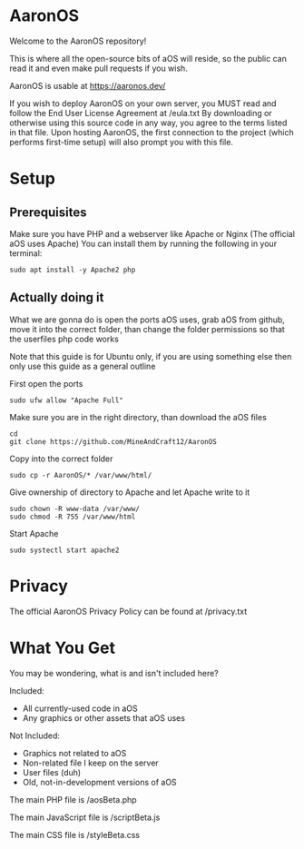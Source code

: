 # AaronOS

Welcome to the AaronOS repository!

This is where all the open-source bits of aOS will reside, so the public can read it and even make pull requests if you wish.

AaronOS is usable at https://aaronos.dev/

If you wish to deploy AaronOS on your own server, you MUST read and follow the End User License Agreement at /eula.txt
By downloading or otherwise using this source code in any way, you agree to the terms listed in that file.
Upon hosting AaronOS, the first connection to the project (which performs first-time setup) will also prompt you with this file.

# **Setup**

## Prerequisites
Make sure you have PHP and a webserver like Apache or Nginx (The official aOS uses Apache) You can install them by running the following in your terminal:

```sudo apt install -y Apache2 php```

## Actually doing it
What we are gonna do is open the ports aOS uses, grab aOS from github, move it into the correct folder, than change the folder permissions so that the userfiles php code works

Note that this guide is for Ubuntu only, if you are using something else then only use this guide as a general outline

First open the ports

```sudo ufw allow "Apache Full"```

Make sure you are in the right directory, than download the aOS files

```
cd
git clone https://github.com/MineAndCraft12/AaronOS
```
Copy into the correct folder

```sudo cp -r AaronOS/* /var/www/html/```

Give ownership of directory to Apache and let Apache write to it

``` 
sudo chown -R www-data /var/www/
sudo chmod -R 755 /var/www/html
```

Start Apache

```sudo systectl start apache2```

# Privacy

The official AaronOS Privacy Policy can be found at /privacy.txt

# What You Get

You may be wondering, what is and isn't included here?

Included:
 * All currently-used code in aOS
 * Any graphics or other assets that aOS uses

Not Included:
 * Graphics not related to aOS
 * Non-related file I keep on the server
 * User files (duh)
 * Old, not-in-development versions of aOS

The main PHP file is /aosBeta.php

The main JavaScript file is /scriptBeta.js

The main CSS file is /styleBeta.css
